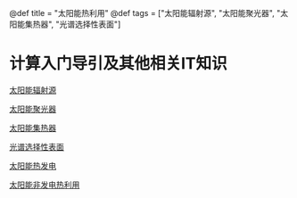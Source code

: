 @def title = "太阳能热利用"
@def tags = ["太阳能辐射源", "太阳能聚光器", "太阳能集热器", "光谱选择性表面"]

# 计算入门导引及其他相关IT知识

[太阳能辐射源](/solar-radiation)

[太阳能聚光器](/solar-concentrator)

[太阳能集热器](/solar-collector)

[光谱选择性表面](/solar-surface)

[太阳能热发电](/solar-csp)

[太阳能非发电热利用](/solar-no-csp)